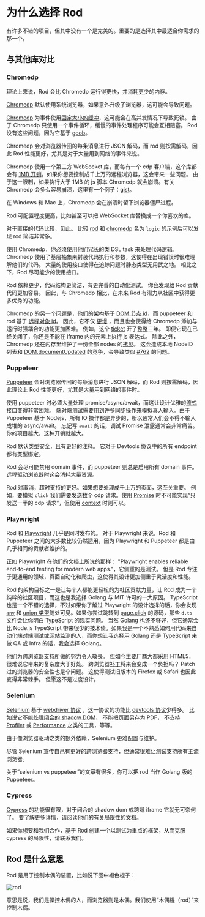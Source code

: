 # 为什么选择 Rod

有许多不错的项目，但其中没有一个是完美的。重要的是选择其中最适合你需求的那一个。

## 与其他库对比

### Chromedp

理论上来说，Rod 会比 Chromedp 运行得更快，并消耗更少的内存。

[Chromedp][chromedp] 默认使用系统浏览器，如果意外升级了浏览器，这可能会导致问题。

[Chromedp][chromedp] 为事件使用[固定大小的缓冲](https://github.com/chromedp/chromedp/blob/b56cd66/target.go#L69-L73)，这可能会在高并发情况下导致死锁。 由于 Chromedp 只使用一个事件循环，缓慢的事件处理程序可能会互相阻塞。 Rod 没有这些问题，因为它基于 [goob](https://github.com/ysmood/goob)。

Chromedp 会对浏览器传回的每条消息进行 JSON 解码，而 rod 则按需解码，因此 Rod 性能更好，尤其是对于大量用到网络的事件来说。

Chromedp 使用一个第三方 WebSocket 库，而每有一个 cdp 客户端，这个库都会有 [1MB 开销](https://github.com/chromedp/chromedp/blob/b56cd66f9cebd6a1fa1283847bbf507409d48225/conn.go#L43-L54)。如果你想要控制成千上万的远程浏览器，这会带来一些问题。 由于这一限制，如果执行大于 1MB 的 js 脚本 Chromedp 就会崩溃。有关 Chromedp 会多么容易崩溃，这里有一个例子：[gist](https://gist.github.com/ysmood/0d5b2c878ecbdb598776af7d3d305b79)。

在 Windows 和 Mac 上，Chromedp 会在崩溃时留下浏览器僵尸进程。

Rod 可配置程度更高，比如甚至可以把 WebSocket 库替换成一个你喜欢的库。

对于直接的代码比较，见[此](https://github.com/go-rod/rod/tree/master/lib/examples/compare-chromedp)。 比较 [rod](https://github.com/go-rod/rod/tree/master/lib/examples/compare-chromedp/logic/main.go) 和 [chromedp](https://github.com/chromedp/examples/blob/master/logic/main.go) 名为 `logic` 的示例后可以发现 rod 简洁非常多。

使用 Chromedp，你必须使用他们冗长的类 DSL task 来处理代码逻辑。 Chromedp 使用了基层抽象来封装代码执行和参数，这使得在出现错误时很难理解他们的代码。 大量的使用接口使得在追踪问题时静态类型无用武之地。 相比之下，Rod 尽可能少的使用接口。

Rod 依赖更少，代码结构更简洁，有更完善的自动化测试。 你会发现给 Rod 贡献代码更加容易。 因此，与 Chromedp 相比，在未来 Rod 有潜力从社区中获得更多优秀的功能。

Chromedp 的另一个问题是，他们的架构基于 [DOM 节点 id](https://chromedevtools.github.io/devtools-protocol/tot/DOM/#type-NodeId)，而 puppeteer 和 rod 基于 [远程对象 id](https://chromedevtools.github.io/devtools-protocol/tot/Runtime/#type-RemoteObjectId)。 因此，它不仅 [更慢](https://github.com/puppeteer/puppeteer/issues/2936) ，而且也会使得给 Chromedp 添加与运行时强耦合的功能更加困难。 例如，这个 [ticket](https://github.com/chromedp/chromedp/issues/72) 开了整整三年。 即便它现在已经关闭了，你还是不能在 iframe 内的元素上执行 js 表达式。 除此之外，Chromedp 还在内存里维护了一份全部 nodes 的[拷贝](https://github.com/chromedp/chromedp/blob/e2970556e3d05f3259c464faeed1ec0e862f0560/target.go#L375-L376)。 这会造成本地 NodeID 列表和 [DOM.documentUpdated](https://chromedevtools.github.io/devtools-protocol/tot/DOM/#event-documentUpdated) 的竞争，会导致类似 [#762](https://github.com/chromedp/chromedp/issues/762) 的问题。

### Puppeteer

[Puppeteer][puppeteer] 会对浏览器传回的每条消息进行 JSON 解码，而 Rod 则按需解码，因此理论上 Rod 性能更好，尤其是大量用到网络的事件时。

使用 puppeteer 时必须大量处理 promise/async/await，而这让设计优雅的[流式接口](https://en.wikipedia.org/wiki/Fluent_interface)变得非常困难。 端对端测试需要用到许多同步操作来模拟真人输入。由于 Puppeteer 基于 Nodejs，所有 IO 操作都是异步的，所以通常人们会不得不输入成堆的 async/await。 忘记写 `await` 的话，调试 Promise 泄露通常会非常痛苦。 你的项目越大，这种开销就越大。

Rod 默认类型安全，且有更好的注释。 它对于 Devtools 协议中的所有 endpoint 都有类型绑定。

Rod 会尽可能禁用 domain 事件，而 puppeteer 则总是启用所有 domain 事件。 远程驱动浏览器时这会消耗大量资源。

Rod 对取消，超时支持的更好。如果想要处理成千上万的页面，这至关重要。 例如，要模拟 `click` 我们需要发送数个 cdp 请求。使用 [Promise](https://stackoverflow.com/questions/29478751/cancel-a-vanilla-ecmascript-6-promise-chain) 时不可能实现“只发送一半的 cdp 请求”，但使用 [context](https://golang.org/pkg/context/) 时则可以。

### Playwright

Rod 和 [Playwright](https://github.com/microsoft/playwright) 几乎是同时发布的。 对于 Playwright 来说，Rod 和 Puppeteer 之间的大多数比较仍然适用，因为 Playwright 和 Puppeteer 都是由几乎相同的贡献者维护的。

正如 Playwright 在他们的文档上所说的那样： "Playwright enables reliable end-to-end testing for modern web apps."，它侧重的是测试。 但是 Rod 专注于更通用的领域，页面自动化和爬虫，这使得其设计更加侧重于灵活度和性能。

Rod 的架构目标之一是让每个人都能更轻松的为社区贡献力量，让 Rod 成为一个纯粹的社区项目，而这也是我选择 Golang 与 MIT 许可的一大原因。 TypeScript 也是一个不错的选择，不过如果你了解过 Playwright 的设计选择的话，你会发现 [`any`](https://www.typescriptlang.org/docs/handbook/basic-types.htmvl#any) 和 [union 类型](https://www.typescriptlang.org/docs/handbook/unions-and-intersections.html#union-types)随处可见。如果你尝试跳转到 [page.click](https://playwright.dev/#version=v1.6.2&path=docs%2Fapi.md&q=pageclickselector-options) 的源码，那些 `d.ts` 文件会让你明白 TypeScript 的现实问题。 当然 Golang 也还不够好，但它通常会比 Node.js TypeScript 带来很少的技术债。如果我是一个不熟悉如何用代码来自动化端对端测试或网站监测的人，而你想让我选择用 Golang 还是 TypeScript 来做 QA 或 Infra 的话，我会选择 Golang。

他们为跨浏览器支持所做的努力令人敬畏。 但如今主要厂商大都采用 HTML5，很难说它带来的复杂度大于好处。 跨浏览器[补丁](https://github.com/microsoft/playwright/tree/master/browser_patches)将来会变成一个负担吗？ Patch 过的浏览器的安全性也是个问题。 这使得测试旧版本的 Firefox 或 Safari 也因此变得非常棘手。 但愿这不是过度设计。

### Selenium

[Selenium](https://www.selenium.dev/) 基于 [webdriver 协议](https://www.w3.org/TR/webdriver/) ，这一协议的功能比 [devtools 协议](https://chromedevtools.github.io/devtools-protocol)少得多。 比如说它不能处理[闭合的 shadow DOM](https://github.com/sukgu/shadow-automation-selenium/issues/7#issuecomment-563062460)， 不能把页面另存为 PDF， 不支持 [Profiler](https://chromedevtools.github.io/devtools-protocol/tot/Profiler/) 或 [Performance](https://chromedevtools.github.io/devtools-protocol/tot/Performance/) 之类的工具，等等。

由于像浏览器驱动之类的额外依赖，Selenium 更难配置与维护。

尽管 Selenium 宣传自己有更好的跨浏览器支持，但通常很难让测试支持所有主流浏览器。

关于“selenium vs puppeteer”的文章有很多，你可以把 rod 当作 Golang 版的 Puppeteer。

### Cypress

[Cypress](https://www.cypress.io/) 的功能很有限，对于闭合的 shadow dom 或跨域 iframe 它就无可奈何了。 要了解更多详情，请阅读他们的[有关局限性的文档](https://docs.cypress.io/guides/references/trade-offs.html)。

如果你想要和我们合作，基于 Rod 创建一个以测试为重点的框架，从而克服 cypress 的局限性，请联系我们。

## Rod 是什么意思

Rod 是用于控制木偶的装置，比如说下图中褐色棍子：

![rod](https://user-images.githubusercontent.com/1415488/80178856-31cd8880-863a-11ea-83e9-64f84be3282d.png ":size=200")

意思是说，我们是操控木偶的人，而浏览器则是木偶。我们使用“木偶棍（rod）”来控制木偶。

[chromedp]: https://github.com/chromedp/chromedp
[puppeteer]: https://github.com/puppeteer/puppeteer
